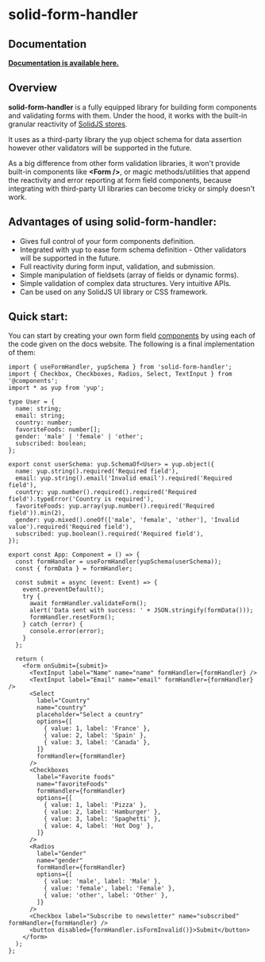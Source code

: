 # solid-form-handler

## Documentation

**[Documentation is available here.](https://solid-form-handler.com)**

## Overview

**solid-form-handler** is a fully equipped library for building form components and validating forms with them. Under the hood, it works with the built-in granular reactivity of [SolidJS stores](https://www.solidjs.com/docs/latest/api#stores).

It uses as a third-party library the yup object schema for data assertion however other validators will be supported in the future.

As a big difference from other form validation libraries, it won't provide built-in components like **\<Form \/>**, or magic methods/utilities that append the reactivity and error reporting at form field components, because integrating with third-party UI libraries can become tricky or simply doesn't work.

## Advantages of using solid-form-handler:

- Gives full control of your form components definition.
- Integrated with yup to ease form schema definition - Other validators will be supported in the future.
- Full reactivity during form input, validation, and submission.
- Simple manipulation of fieldsets (array of fields or dynamic forms).
- Simple validation of complex data structures.
  Very intuitive APIs.
- Can be used on any SolidJS UI library or CSS framework.

## Quick start:

You can start by creating your own form field [components](https://solid-form-handler.com/docs/components) by using each of the code given on the docs website. The following is a final implementation of them:

```tsx
import { useFormHandler, yupSchema } from 'solid-form-handler';
import { Checkbox, Checkboxes, Radios, Select, TextInput } from '@components';
import * as yup from 'yup';

type User = {
  name: string;
  email: string;
  country: number;
  favoriteFoods: number[];
  gender: 'male' | 'female' | 'other';
  subscribed: boolean;
};

export const userSchema: yup.SchemaOf<User> = yup.object({
  name: yup.string().required('Required field'),
  email: yup.string().email('Invalid email').required('Required field'),
  country: yup.number().required().required('Required field').typeError('Country is required'),
  favoriteFoods: yup.array(yup.number().required('Required field')).min(2),
  gender: yup.mixed().oneOf(['male', 'female', 'other'], 'Invalid value').required('Required field'),
  subscribed: yup.boolean().required('Required field'),
});

export const App: Component = () => {
  const formHandler = useFormHandler(yupSchema(userSchema));
  const { formData } = formHandler;

  const submit = async (event: Event) => {
    event.preventDefault();
    try {
      await formHandler.validateForm();
      alert('Data sent with success: ' + JSON.stringify(formData()));
      formHandler.resetForm();
    } catch (error) {
      console.error(error);
    }
  };

  return (
    <form onSubmit={submit}>
      <TextInput label="Name" name="name" formHandler={formHandler} />
      <TextInput label="Email" name="email" formHandler={formHandler} />
      <Select
        label="Country"
        name="country"
        placeholder="Select a country"
        options={[
          { value: 1, label: 'France' },
          { value: 2, label: 'Spain' },
          { value: 3, label: 'Canada' },
        ]}
        formHandler={formHandler}
      />
      <Checkboxes
        label="Favorite foods"
        name="favoriteFoods"
        formHandler={formHandler}
        options={[
          { value: 1, label: 'Pizza' },
          { value: 2, label: 'Hamburger' },
          { value: 3, label: 'Spaghetti' },
          { value: 4, label: 'Hot Dog' },
        ]}
      />
      <Radios
        label="Gender"
        name="gender"
        formHandler={formHandler}
        options={[
          { value: 'male', label: 'Male' },
          { value: 'female', label: 'Female' },
          { value: 'other', label: 'Other' },
        ]}
      />
      <Checkbox label="Subscribe to newsletter" name="subscribed" formHandler={formHandler} />
      <button disabled={formHandler.isFormInvalid()}>Submit</button>
    </form>
  );
};
```
